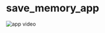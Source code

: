 # save_memory_app

![app video](https://drive.google.com/open?id=1AaQc2jGdwN0S4NEC30YR4rMSSl3-_Zv2)
